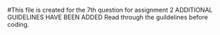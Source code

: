 #This file is created for the 7th question for assignment 2
ADDITIONAL GUIDELINES HAVE BEEN ADDED
Read through the guildelines before coding.